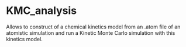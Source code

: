 # KMC_analysis
Allows to construct of a chemical kinetics model from an .atom file of an atomistic simulation and run a Kinetic Monte Carlo simulation with this kinetics model.
